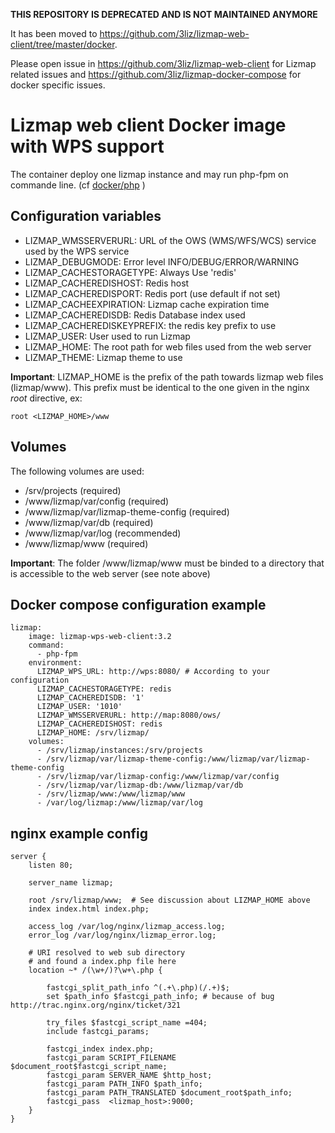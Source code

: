 
**THIS REPOSITORY IS DEPRECATED AND IS NOT MAINTAINED ANYMORE**

It has been moved to https://github.com/3liz/lizmap-web-client/tree/master/docker.

Please open issue in https://github.com/3liz/lizmap-web-client for Lizmap related issues and https://github.com/3liz/lizmap-docker-compose for docker specific issues.


# Lizmap web client Docker image with WPS support

The container deploy one lizmap instance and may run php-fpm on commande line.
(cf [docker/php](https://hub.docker.com/_/php/) )





## Configuration variables

- LIZMAP\_WMSSERVERURL: URL of the OWS (WMS/WFS/WCS) service used by the WPS service 
- LIZMAP\_DEBUGMODE: Error level INFO/DEBUG/ERROR/WARNING
- LIZMAP\_CACHESTORAGETYPE: Always Use 'redis'
- LIZMAP\_CACHEREDISHOST: Redis host
- LIZMAP\_CACHEREDISPORT: Redis port (use default if not set)
- LIZMAP\_CACHEEXPIRATION: Lizmap cache expiration time 
- LIZMAP\_CACHEREDISDB:  Redis Database index used 
- LIZMAP\_CACHEREDISKEYPREFIX: the redis key prefix to use
- LIZMAP\_USER: User used to run Lizmap
- LIZMAP\_HOME: The root path for web files used from the web server
- LIZMAP\_THEME: Lizmap theme to use

**Important**: LIZMAP\_HOME is the prefix of the path towards lizmap web files (lizmap/www). This prefix
must be identical to the one given in the nginx *root* directive, ex:
```
root <LIZMAP_HOME>/www
```

## Volumes

The following volumes are used:

- /srv/projects (required)
- /www/lizmap/var/config (required)
- /www/lizmap/var/lizmap-theme-config (required)
- /www/lizmap/var/db (required)
- /www/lizmap/var/log (recommended)
- /www/lizmap/www (required)

**Important**: The folder /www/lizmap/www must be binded to a directory that is accessible to the web server (see note above)

## Docker compose configuration example

```
lizmap:
    image: lizmap-wps-web-client:3.2
    command: 
      - php-fpm
    environment:
      LIZMAP_WPS_URL: http://wps:8080/ # According to your configuration
      LIZMAP_CACHESTORAGETYPE: redis   
      LIZMAP_CACHEREDISDB: '1'
      LIZMAP_USER: '1010'
      LIZMAP_WMSSERVERURL: http://map:8080/ows/
      LIZMAP_CACHEREDISHOST: redis
      LIZMAP_HOME: /srv/lizmap/
    volumes:
      - /srv/lizmap/instances:/srv/projects
      - /srv/lizmap/var/lizmap-theme-config:/www/lizmap/var/lizmap-theme-config
      - /srv/lizmap/var/lizmap-config:/www/lizmap/var/config
      - /srv/lizmap/var/lizmap-db:/www/lizmap/var/db
      - /srv/lizmap/www:/www/lizmap/www
      - /var/log/lizmap:/www/lizmap/var/log
```

## nginx example config

```
server {
    listen 80;

    server_name lizmap;
   
    root /srv/lizmap/www;  # See discussion about LIZMAP_HOME above
    index index.html index.php;

    access_log /var/log/nginx/lizmap_access.log;
    error_log /var/log/nginx/lizmap_error.log;

    # URI resolved to web sub directory
    # and found a index.php file here
    location ~* /(\w+/)?\w+\.php {

        fastcgi_split_path_info ^(.+\.php)(/.+)$;
        set $path_info $fastcgi_path_info; # because of bug http://trac.nginx.org/nginx/ticket/321

        try_files $fastcgi_script_name =404;
        include fastcgi_params;
    
        fastcgi_index index.php;
        fastcgi_param SCRIPT_FILENAME $document_root$fastcgi_script_name;
        fastcgi_param SERVER_NAME $http_host;
        fastcgi_param PATH_INFO $path_info;
        fastcgi_param PATH_TRANSLATED $document_root$path_info;
        fastcgi_pass  <lizmap_host>:9000;
    }
}
```

